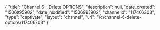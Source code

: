{
    "title": "Channel 6 - Delete OPTIONS",
    "description": null,
    "date_created": "1506995902",
    "date_modified": "1506995902",
    "channelid": "117406303",
    "type": "captivate",
    "layout": "channel",
    "url": "\/c\/channel-6-delete-options\/117406303"
}